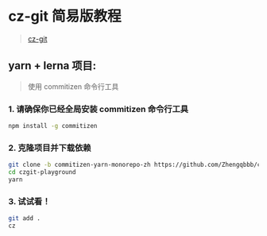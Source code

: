 # cz-git 简易版教程
> [cz-git](https://github.com/Zhengqbbb/cz-git)

## yarn + lerna 项目:
> 使用 commitizen 命令行工具

### 1. 请确保你已经全局安装 commitizen 命令行工具
```bash
npm install -g commitizen
``` 

### 2. 克隆项目并下载依赖
```bash
git clone -b commitizen-yarn-monorepo-zh https://github.com/Zhengqbbb/czgit-playground.git
cd czgit-playground
yarn
```

### 3. 试试看！
```bash
git add .
cz
```

